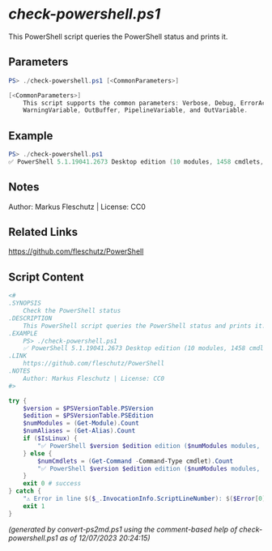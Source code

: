 *check-powershell.ps1*
================

This PowerShell script queries the PowerShell status and prints it.

Parameters
----------
```powershell
PS> ./check-powershell.ps1 [<CommonParameters>]

[<CommonParameters>]
    This script supports the common parameters: Verbose, Debug, ErrorAction, ErrorVariable, WarningAction, 
    WarningVariable, OutBuffer, PipelineVariable, and OutVariable.
```

Example
-------
```powershell
PS> ./check-powershell.ps1
✅ PowerShell 5.1.19041.2673 Desktop edition (10 modules, 1458 cmdlets, 172 aliases)

```

Notes
-----
Author: Markus Fleschutz | License: CC0

Related Links
-------------
https://github.com/fleschutz/PowerShell

Script Content
--------------
```powershell
<#
.SYNOPSIS
	Check the PowerShell status
.DESCRIPTION
	This PowerShell script queries the PowerShell status and prints it.
.EXAMPLE
	PS> ./check-powershell.ps1
	✅ PowerShell 5.1.19041.2673 Desktop edition (10 modules, 1458 cmdlets, 172 aliases)
.LINK
	https://github.com/fleschutz/PowerShell
.NOTES
	Author: Markus Fleschutz | License: CC0
#>

try {
	$version = $PSVersionTable.PSVersion
	$edition = $PSVersionTable.PSEdition
	$numModules = (Get-Module).Count
	$numAliases = (Get-Alias).Count
	if ($IsLinux) {
		"✅ PowerShell $version $edition edition ($numModules modules, $numAliases aliases)"
	} else {
		$numCmdlets = (Get-Command -Command-Type cmdlet).Count
		"✅ PowerShell $version $edition edition ($numModules modules, $numCmdlets cmdlets, $numAliases aliases)"
	}
	exit 0 # success
} catch {
	"⚠️ Error in line $($_.InvocationInfo.ScriptLineNumber): $($Error[0])"
	exit 1
}
```

*(generated by convert-ps2md.ps1 using the comment-based help of check-powershell.ps1 as of 12/07/2023 20:24:15)*
